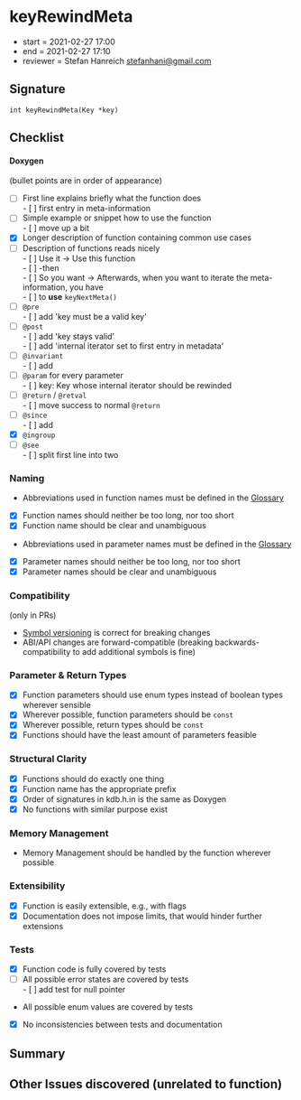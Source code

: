# keyRewindMeta

- start = 2021-02-27 17:00
- end = 2021-02-27 17:10
- reviewer = Stefan Hanreich <stefanhani@gmail.com>

## Signature

`int keyRewindMeta(Key *key)`

## Checklist

#### Doxygen

(bullet points are in order of appearance)

- [ ] First line explains briefly what the function does  
       - [ ] first entry in meta-information
- [ ] Simple example or snippet how to use the function  
       - [ ] move up a bit
- [x] Longer description of function containing common use cases
- [ ] Description of functions reads nicely  
       - [ ] Use it -> Use this function  
       - [ ] -then  
       - [ ] So you want -> Afterwards, when you want to iterate the meta-information, you have  
       - [ ] to **use** `keyNextMeta()`
- [ ] `@pre`  
       - [ ] add 'key must be a valid key'
- [ ] `@post`  
       - [ ] add 'key stays valid'  
       - [ ] add 'internal iterator set to first entry in metadata'
- [ ] `@invariant`  
       - [ ] add
- [ ] `@param` for every parameter  
       - [ ] key: Key whose internal iterator should be rewinded
- [ ] `@return` / `@retval`  
       - [ ] move success to normal `@return`
- [ ] `@since`  
       - [ ] add
- [x] `@ingroup`
- [ ] `@see`  
       - [ ] split first line into two

### Naming

- Abbreviations used in function names must be defined in the
  [Glossary](/doc/help/elektra-glossary.md)
- [x] Function names should neither be too long, nor too short
- [x] Function name should be clear and unambiguous
- Abbreviations used in parameter names must be defined in the
  [Glossary](/doc/help/elektra-glossary.md)
- [x] Parameter names should neither be too long, nor too short
- [x] Parameter names should be clear and unambiguous

### Compatibility

(only in PRs)

- [Symbol versioning](/doc/dev/symbol-versioning.md)
  is correct for breaking changes
- ABI/API changes are forward-compatible (breaking backwards-compatibility
  to add additional symbols is fine)

### Parameter & Return Types

- [x] Function parameters should use enum types instead of boolean types
      wherever sensible
- [x] Wherever possible, function parameters should be `const`
- [x] Wherever possible, return types should be `const`
- [x] Functions should have the least amount of parameters feasible

### Structural Clarity

- [x] Functions should do exactly one thing
- [x] Function name has the appropriate prefix
- [x] Order of signatures in kdb.h.in is the same as Doxygen
- [x] No functions with similar purpose exist

### Memory Management

- Memory Management should be handled by the function wherever possible

### Extensibility

- [x] Function is easily extensible, e.g., with flags
- [x] Documentation does not impose limits, that would hinder further extensions

### Tests

- [x] Function code is fully covered by tests
- [ ] All possible error states are covered by tests  
       - [ ] add test for null pointer
- All possible enum values are covered by tests
- [x] No inconsistencies between tests and documentation

## Summary

## Other Issues discovered (unrelated to function)
